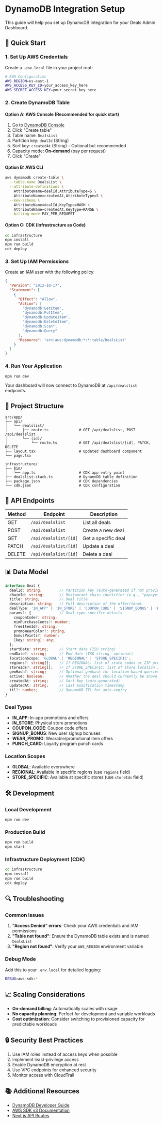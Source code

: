 # DynamoDB Integration Setup

This guide will help you set up DynamoDB integration for your Deals Admin Dashboard.

## 🚀 Quick Start

### 1. Set Up AWS Credentials

Create a `.env.local` file in your project root:

```bash
# AWS Configuration
AWS_REGION=us-east-1
AWS_ACCESS_KEY_ID=your_access_key_here
AWS_SECRET_ACCESS_KEY=your_secret_key_here
```

### 2. Create DynamoDB Table

#### Option A: AWS Console (Recommended for quick start)
1. Go to [DynamoDB Console](https://console.aws.amazon.com/dynamodb/)
2. Click "Create table"
3. Table name: `DealsList`
4. Partition key: `dealId` (String)
5. Sort key: `createdAt` (String) - Optional but recommended
6. Capacity mode: **On-demand** (pay per request)
7. Click "Create"

#### Option B: AWS CLI
```bash
aws dynamodb create-table \
  --table-name DealsList \
  --attribute-definitions \
    AttributeName=dealId,AttributeType=S \
    AttributeName=createdAt,AttributeType=S \
  --key-schema \
    AttributeName=dealId,KeyType=HASH \
    AttributeName=createdAt,KeyType=RANGE \
  --billing-mode PAY_PER_REQUEST
```

#### Option C: CDK (Infrastructure as Code)
```bash
cd infrastructure
npm install
npm run build
cdk deploy
```

### 3. Set Up IAM Permissions

Create an IAM user with the following policy:

```json
{
  "Version": "2012-10-17",
  "Statement": [
    {
      "Effect": "Allow",
      "Action": [
        "dynamodb:GetItem",
        "dynamodb:PutItem",
        "dynamodb:UpdateItem",
        "dynamodb:DeleteItem",
        "dynamodb:Scan",
        "dynamodb:Query"
      ],
      "Resource": "arn:aws:dynamodb:*:*:table/DealsList"
    }
  ]
}
```

### 4. Run Your Application

```bash
npm run dev
```

Your dashboard will now connect to DynamoDB at `/api/dealslist` endpoints.

## 📁 Project Structure

```
src/app/
├── api/
│   └── dealslist/
│       ├── route.ts              # GET /api/dealslist, POST /api/dealslist
│       └── [id]/
│           └── route.ts          # GET /api/dealslist/[id], PATCH, DELETE
├── layout.tsx                    # Updated dashboard component
└── page.tsx

infrastructure/
├── bin/
│   └── app.ts                    # CDK app entry point
├── dealslist-stack.ts            # DynamoDB table definition
├── package.json                  # CDK dependencies
└── cdk.json                      # CDK configuration
```

## 🔧 API Endpoints

| Method | Endpoint | Description |
|--------|----------|-------------|
| GET | `/api/dealslist` | List all deals |
| POST | `/api/dealslist` | Create a new deal |
| GET | `/api/dealslist/[id]` | Get a specific deal |
| PATCH | `/api/dealslist/[id]` | Update a deal |
| DELETE | `/api/dealslist/[id]` | Delete a deal |

## 📊 Data Model

```typescript
interface Deal {
  dealId: string;        // Partition key (auto-generated if not provided)
  chainId: string;       // Restaurant chain identifier (e.g., "popeyes", "mcdonalds")
  title: string;         // Deal title
  description: string;   // Full description of the offer/terms
  dealType: 'IN_APP' | 'IN_STORE' | 'COUPON_CODE' | 'SIGNUP_BONUS' | 'WEAR_PROMO' | 'PUNCH_CARD';
  params?: {             // Deal-type-specific details
    couponCode?: string;
    minPurchaseCents?: number;
    freeItemId?: string;
    promoWearColor?: string;
    bonusPoints?: number;
    [key: string]: any;
  };
  startDate: string;     // Start date (ISO string)
  endDate?: string;      // End date (ISO string, optional)
  locationScope: 'GLOBAL' | 'REGIONAL' | 'STORE_SPECIFIC';
  regions?: string[];    // If REGIONAL: list of state codes or ZIP prefixes
  storeIds?: string[];   // If STORE_SPECIFIC: list of store location IDs
  geoHash?: string;      // Optional geohash for location-based queries
  active: boolean;       // Whether the deal should currently be shown
  createdAt: string;     // Sort key (auto-generated)
  updatedAt: string;     // Last modification timestamp
  ttl?: number;          // DynamoDB TTL for auto-expiry
}
```

### Deal Types
- **IN_APP**: In-app promotions and offers
- **IN_STORE**: Physical store promotions
- **COUPON_CODE**: Coupon code offers
- **SIGNUP_BONUS**: New user signup bonuses
- **WEAR_PROMO**: Wearable/promotional item offers
- **PUNCH_CARD**: Loyalty program punch cards

### Location Scopes
- **GLOBAL**: Available everywhere
- **REGIONAL**: Available in specific regions (use `regions` field)
- **STORE_SPECIFIC**: Available at specific stores (use `storeIds` field)

## 🛠️ Development

### Local Development
```bash
npm run dev
```

### Production Build
```bash
npm run build
npm start
```

### Infrastructure Deployment (CDK)
```bash
cd infrastructure
npm install
npm run build
cdk deploy
```

## 🔍 Troubleshooting

### Common Issues

1. **"Access Denied" errors**: Check your AWS credentials and IAM permissions
2. **"Table not found"**: Ensure the DynamoDB table exists and is named `DealsList`
3. **"Region not found"**: Verify your `AWS_REGION` environment variable

### Debug Mode

Add this to your `.env.local` for detailed logging:
```bash
DEBUG=aws-sdk:*
```

## 📈 Scaling Considerations

- **On-demand billing**: Automatically scales with usage
- **No capacity planning**: Perfect for development and variable workloads
- **Cost optimization**: Consider switching to provisioned capacity for predictable workloads

## 🔒 Security Best Practices

1. Use IAM roles instead of access keys when possible
2. Implement least-privilege access
3. Enable DynamoDB encryption at rest
4. Use VPC endpoints for enhanced security
5. Monitor access with CloudTrail

## 📚 Additional Resources

- [DynamoDB Developer Guide](https://docs.aws.amazon.com/amazondynamodb/latest/developerguide/)
- [AWS SDK v3 Documentation](https://docs.aws.amazon.com/sdk-for-javascript/v3/developer-guide/)
- [Next.js API Routes](https://nextjs.org/docs/api-routes/introduction) 